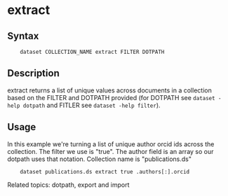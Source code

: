 
# extract

## Syntax

```
    dataset COLLECTION_NAME extract FILTER DOTPATH
```

## Description

extract returns a list of unique values across documents in a collection based on the FILTER and
DOTPATH provided (for DOTPATH see `dataset -help dotpath` and FITLER see `dataset -help filter`).

## Usage

In this example we're turning a list of unique author orcid ids across the collection. The filter
we use is "true". The author field is an array so our dotpath uses that notation. Collection name
is "publications.ds"

```shell
    dataset publications.ds extract true .authors[:].orcid
```

Related topics: dotpath, export and import

